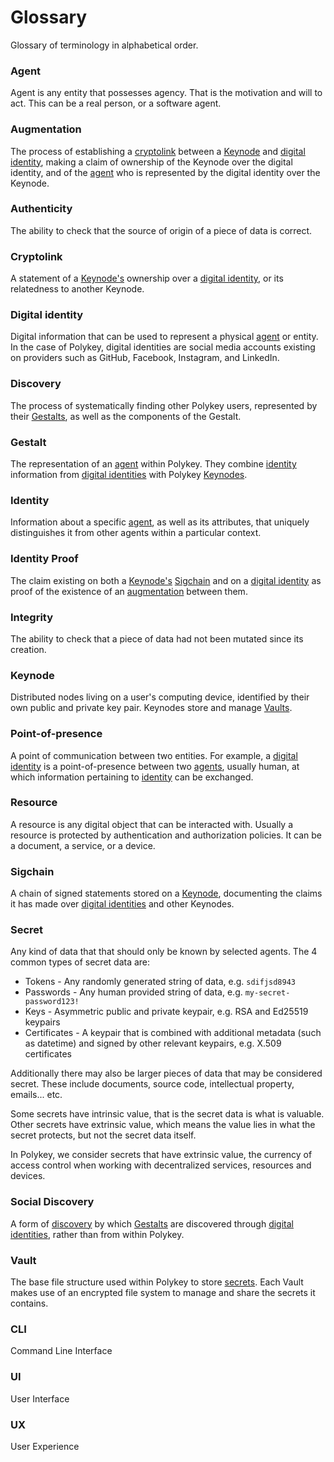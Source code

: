 # Glossary

Glossary of terminology in alphabetical order.

### Agent

Agent is any entity that possesses agency. That is the motivation and will to act. This can be a real person, or a software agent.

### Augmentation

The process of establishing a [cryptolink](./glossary.md#cryptolink) between a [Keynode](./glossary.md#keynode) and [digital identity](./glossary.md#digital-identity), making a claim of ownership of the Keynode over the digital identity, and of the [agent](./glossary.md#agent) who is represented by the digital identity over the Keynode.

### Authenticity

The ability to check that the source of origin of a piece of data is correct.

### Cryptolink

A statement of a [Keynode's](./glossary.md#keynode) ownership over a [digital identity](./glossary.md#digital-identity), or its relatedness to another Keynode.

### Digital identity

Digital information that can be used to represent a physical [agent](./glossary.md#agent) or entity. In the case of Polykey, digital identities are social media accounts existing on providers such as GitHub, Facebook, Instagram, and LinkedIn.

### Discovery

The process of systematically finding other Polykey users, represented by their [Gestalts](./glossary.md#gestalt), as well as the components of the Gestalt.

### Gestalt

The representation of an [agent](./glossary.md#agent) within Polykey. They combine [identity](./glossary.md#identity) information from [digital identities](./glossary.md#digital-identity) with Polykey [Keynodes](./glossary.md#keynode).

### Identity

Information about a specific [agent](./glossary.md#agent), as well as its attributes, that uniquely distinguishes it from other agents within a particular context.

### Identity Proof

The claim existing on both a [Keynode's](./glossary.md#keynode) [Sigchain](./glossary.md#sigchain) and on a [digital identity](./glossary.md#digital-identity) as proof of the existence of an [augmentation](./glossary.md#augmentation) between them.

### Integrity

The ability to check that a piece of data had not been mutated since its creation.

### Keynode

Distributed nodes living on a user's computing device, identified by their own public and private key pair. Keynodes store and manage [Vaults](./glossary.md#vault).

### Point-of-presence

A point of communication between two entities. For example, a [digital identity](./glossary.md#digital-identity) is a point-of-presence between two [agents](./glossary.md#agent), usually human, at which information pertaining to [identity](./glossary.md#identity) can be exchanged.

### Resource

A resource is any digital object that can be interacted with. Usually a resource is protected by authentication and authorization policies. It can be a document, a service, or a device.

### Sigchain

A chain of signed statements stored on a [Keynode](./glossary.md#keynode), documenting the claims it has made over [digital identities](./glossary.md#digital-identity) and other Keynodes.

### Secret

Any kind of data that that should only be known by selected agents. The 4 common types of secret data are:

- Tokens - Any randomly generated string of data, e.g. `sdifjsd8943`
- Passwords - Any human provided string of data, e.g. `my-secret-password123!`
- Keys - Asymmetric public and private keypair, e.g. RSA and Ed25519 keypairs
- Certificates - A keypair that is combined with additional metadata (such as datetime) and signed by other relevant keypairs, e.g. X.509 certificates

Additionally there may also be larger pieces of data that may be considered secret. These include documents, source code, intellectual property, emails... etc.

Some secrets have intrinsic value, that is the secret data is what is valuable. Other secrets have extrinsic value, which means the value lies in what the secret protects, but not the secret data itself.

In Polykey, we consider secrets that have extrinsic value, the currency of access control when working with decentralized services, resources and devices.

### Social Discovery

A form of [discovery](./glossary.md#discovery) by which [Gestalts](./glossary.md#gestalt) are discovered through [digital identities](./glossary.md#digital-identity), rather than from within Polykey.

### Vault

The base file structure used within Polykey to store [secrets](./glossary.md#secret). Each Vault makes use of an encrypted file system to manage and share the secrets it contains.

### CLI

Command Line Interface

### UI

User Interface

### UX

User Experience
